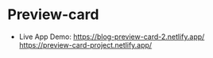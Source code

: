 # Preview-card
- Live App Demo:
[https://blog-preview-card-2.netlify.app/
](https://preview-card-project.netlify.app/)https://preview-card-project.netlify.app/
